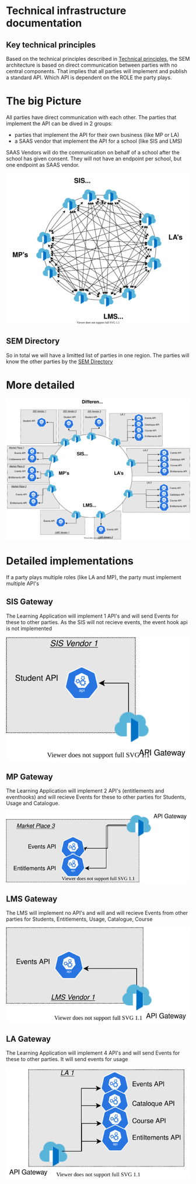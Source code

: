 # Technical infrastructure documentation

## Key technical principles

Based on the technical principles described in [Technical principles](technical-princples.md), the SEM architecture is based on direct communication between parties with no central components. That implies that all parties will implement and publish a standard API. Which API is dependent on the ROLE the party plays.


# The big Picture

All parties have direct communication with each other. 
The parties that implement the API can be dived in 2 groups:
* parties that implement the API for their own business (like MP or LA)
* a SAAS vendor that implement the API for a school (like SIS and LMS)
 
SAAS Vendors will do the communication on behalf of a school after the school has given consent. They will not have an endpoint per school, but one endpoint as SAAS vendor.

![architecture](diagrams\Saas_Vendor_Infrastructure-Direct_Communication.drawio.svg)







## SEM Directory
So in total we will have a limitted list of parties in one region. 
The parties will know the other parties by the [SEM Directory](..\SEM-Party-Directory.md)



# More detailed
![architecture](diagrams\Saas_Vendor_Infrastructure-Big_Picture_Gateways.drawio.svg)

# Detailed implementations
If a party plays multiple roles (like LA and MP), the party must implement multiple API's 


## SIS Gateway
The Learning Application will implement 1 API's and will send Events for these to other parties. As the SIS will not recieve events, the event hook api is not implemented

![architecture](diagrams\Saas_Vendor_Infrastructure-SIS_Vendor_Gateway.drawio.svg)

## MP Gateway
The Learning Application will implement 2 API's (entitlements and eventhooks) and will  recieve Events for these to other parties for Students, Usage and Catalogue.

![architecture](diagrams\Saas_Vendor_Infrastructure-MP_Gateway.drawio.svg)

## LMS Gateway
The LMS will implement no API's and will and will recieve Events from other parties for Students, Entitlements, Usage, Catalogue, Course 

![architecture](diagrams\Saas_Vendor_Infrastructure-LMS_Vendor_Gateway.drawio.svg)

## LA Gateway
The Learning Application will implement 4 API's and will send Events for these to other parties. It will send events for usage

![architecture](diagrams\Saas_Vendor_Infrastructure-LA_Gateway.drawio.svg)